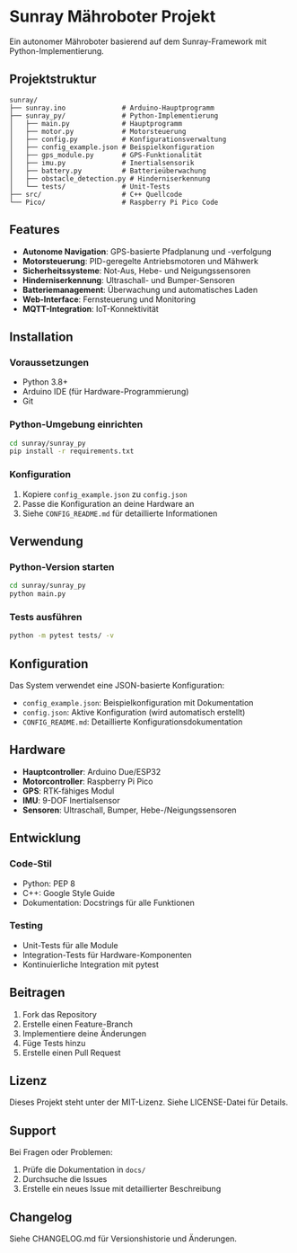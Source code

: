 # Sunray Mähroboter Projekt

Ein autonomer Mähroboter basierend auf dem Sunray-Framework mit Python-Implementierung.

## Projektstruktur

```
sunray/
├── sunray.ino              # Arduino-Hauptprogramm
├── sunray_py/              # Python-Implementierung
│   ├── main.py             # Hauptprogramm
│   ├── motor.py            # Motorsteuerung
│   ├── config.py           # Konfigurationsverwaltung
│   ├── config_example.json # Beispielkonfiguration
│   ├── gps_module.py       # GPS-Funktionalität
│   ├── imu.py              # Inertialsensorik
│   ├── battery.py          # Batterieüberwachung
│   ├── obstacle_detection.py # Hinderniserkennung
│   └── tests/              # Unit-Tests
├── src/                    # C++ Quellcode
└── Pico/                   # Raspberry Pi Pico Code
```

## Features

- **Autonome Navigation**: GPS-basierte Pfadplanung und -verfolgung
- **Motorsteuerung**: PID-geregelte Antriebsmotoren und Mähwerk
- **Sicherheitssysteme**: Not-Aus, Hebe- und Neigungssensoren
- **Hinderniserkennung**: Ultraschall- und Bumper-Sensoren
- **Batteriemanagement**: Überwachung und automatisches Laden
- **Web-Interface**: Fernsteuerung und Monitoring
- **MQTT-Integration**: IoT-Konnektivität

## Installation

### Voraussetzungen

- Python 3.8+
- Arduino IDE (für Hardware-Programmierung)
- Git

### Python-Umgebung einrichten

```bash
cd sunray/sunray_py
pip install -r requirements.txt
```

### Konfiguration

1. Kopiere `config_example.json` zu `config.json`
2. Passe die Konfiguration an deine Hardware an
3. Siehe `CONFIG_README.md` für detaillierte Informationen

## Verwendung

### Python-Version starten

```bash
cd sunray/sunray_py
python main.py
```

### Tests ausführen

```bash
python -m pytest tests/ -v
```

## Konfiguration

Das System verwendet eine JSON-basierte Konfiguration:

- `config_example.json`: Beispielkonfiguration mit Dokumentation
- `config.json`: Aktive Konfiguration (wird automatisch erstellt)
- `CONFIG_README.md`: Detaillierte Konfigurationsdokumentation

## Hardware

- **Hauptcontroller**: Arduino Due/ESP32
- **Motorcontroller**: Raspberry Pi Pico
- **GPS**: RTK-fähiges Modul
- **IMU**: 9-DOF Inertialsensor
- **Sensoren**: Ultraschall, Bumper, Hebe-/Neigungssensoren

## Entwicklung

### Code-Stil

- Python: PEP 8
- C++: Google Style Guide
- Dokumentation: Docstrings für alle Funktionen

### Testing

- Unit-Tests für alle Module
- Integration-Tests für Hardware-Komponenten
- Kontinuierliche Integration mit pytest

## Beitragen

1. Fork das Repository
2. Erstelle einen Feature-Branch
3. Implementiere deine Änderungen
4. Füge Tests hinzu
5. Erstelle einen Pull Request

## Lizenz

Dieses Projekt steht unter der MIT-Lizenz. Siehe LICENSE-Datei für Details.

## Support

Bei Fragen oder Problemen:

1. Prüfe die Dokumentation in `docs/`
2. Durchsuche die Issues
3. Erstelle ein neues Issue mit detaillierter Beschreibung

## Changelog

Siehe CHANGELOG.md für Versionshistorie und Änderungen.